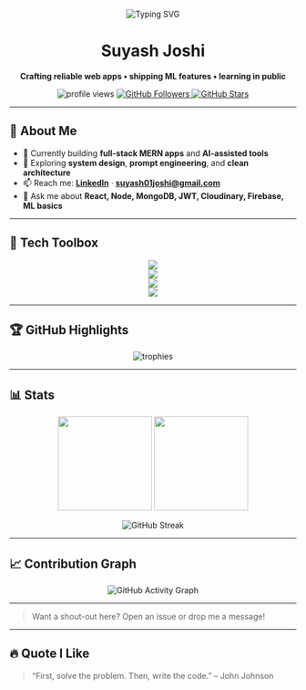 <!-- Hero -->
<p align="center">
  <img src="https://readme-typing-svg.herokuapp.com?duration=2800&color=7DF9FF&center=true&vCenter=true&width=600&lines=Hi%2C+I'm+Suyash+Joshi+%F0%9F%91%8B;Software+Developer+%26+Tech+Explorer;I+build+full-stack+apps+and+ML+powered+experiences" alt="Typing SVG">
</p>

<h1 align="center">Suyash Joshi</h1>
<p align="center">
  <b>Crafting reliable web apps • shipping ML features • learning in public</b>
</p>

<p align="center">
  <!-- one clean visitor counter -->
  <img src="https://komarev.com/ghpvc/?username=SuyashJoshi007&label=Visitors&color=0e75b6&style=flat-square" alt="profile views" />
  <a href="https://github.com/SuyashJoshi007?tab=followers">
    <img src="https://img.shields.io/github/followers/SuyashJoshi007?label=Followers&style=flat-square&color=1f6feb" alt="GitHub Followers" />
  </a>
  <a href="https://github.com/SuyashJoshi007">
    <img src="https://img.shields.io/github/stars/SuyashJoshi007?affiliations=OWNER&label=Repo%20Stars&style=flat-square&color=FFD700" alt="GitHub Stars" />
  </a>
</p>

---

## 🧭 About Me
- 🔭 Currently building **full-stack MERN apps** and **AI-assisted tools**  
- 🧠 Exploring **system design**, **prompt engineering**, and **clean architecture**  
- 📫 Reach me: **[LinkedIn](https://www.linkedin.com/in/suyash-joshi-92sg8/)** · **suyash01joshi@gmail.com**  
- 💬 Ask me about **React, Node, MongoDB, JWT, Cloudinary, Firebase, ML basics**

---

## 🧰 Tech Toolbox
<p align="center">
  <img src="https://skillicons.dev/icons?i=react,next,redux,tailwind,bootstrap,vercel" />
  <br/>
  <img src="https://skillicons.dev/icons?i=nodejs,express,mongodb,mysql,prisma,postman" />
  <br/>
  <img src="https://skillicons.dev/icons?i=python,java,cpp,tensorflow,pytorch,opencv" />
  <br/>
  <img src="https://skillicons.dev/icons?i=git,github,docker,aws,firebase,cloudflare,vscode" />
</p>

---

## 🏆 GitHub Highlights
<p align="center">
  <img src="https://github-profile-trophy.vercel.app/?username=SuyashJoshi007&theme=darkhub&margin-w=10&margin-h=10&no-frame=true&no-bg=true" alt="trophies" />
</p>

---

## 📊 Stats 
<p align="center">
  <img src="https://github-readme-stats.vercel.app/api?username=SuyashJoshi007&theme=tokyonight&show_icons=true&hide_border=true&count_private=true" height="165px" />
  <img src="https://github-readme-stats.vercel.app/api/top-langs/?username=SuyashJoshi007&theme=tokyonight&layout=compact&hide_border=true" height="165px" />
</p>

<p align="center">
  <img src="https://streak-stats.demolab.com?user=SuyashJoshi007&theme=tokyonight&hide_border=true" alt="GitHub Streak" />
</p>

---

## 📈 Contribution Graph
<p align="center">
  <img src="https://github-readme-activity-graph.vercel.app/graph?username=SuyashJoshi007&theme=tokyo-night&hide_border=true&area=true" alt="GitHub Activity Graph" />
</p>

---

> Want a shout-out here? Open an issue or drop me a message!

---

## 🔥 Quote I Like
> “First, solve the problem. Then, write the code.” – John Johnson
